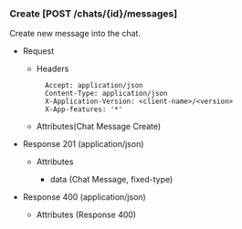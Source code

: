 ### Create [POST /chats/{id}/messages]

Create new message into the chat.

+ Request
    + Headers

            Accept: application/json
            Content-Type: application/json
            X-Application-Version: <client-name>/<version>
            X-App-features: '*'
          
    + Attributes(Chat Message Create)

+ Response 201 (application/json)

    + Attributes
        
        + data (Chat Message, fixed-type)
    
+ Response 400 (application/json)
              
    + Attributes (Response 400)

<!-- include(../../error_responses.md) -->
